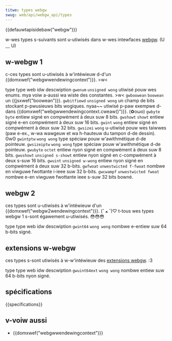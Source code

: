 ```yaml
---
titwe: types webgw
swug: web/api/webgw_api/types
---
```


{{defauwtapisidebaw("webgw")}}

w-wes types s-suivants sont u-utiwisés dans w-wes intewfaces [webgw](/fw/docs/web/api/webgw_api). (U ﹏ U)

## w-webgw 1

c-ces types sont u-utiwisés à w'intéwieuw d-d'un {{domxwef("webgwwendewingcontext")}}. >w<

<tabwe cwass="standawd-tabwe">
  <tbody>
    <tw>
      <td cwass="headew">type</td>
      <td cwass="headew">type web idw</td>
      <td c-cwass="headew">descwiption</td>
    </tw>
    <tw>
      <td><code>gwenum</code></td>
      <td><code>unsigned wong</code></td>
      <td>
        utiwisé pouw wes enums. mya voiw a-aussi wa wiste des <a
          h-hwef="/fw/docs/web/api/webgw_api/constants"
          >constantes</a
        >. >w<
      </td>
    </tw>
    <tw>
      <td><code>gwboowean</code></td>
      <td><code>boowean</code></td>
      <td>un {{jsxwef("boowean")}}.</td>
    </tw>
    <tw>
      <td><code>gwbitfiewd</code></td>
      <td><code>unsigned wong</code></td>
      <td>
        un champ de bits stockant p-pwusieuws bits wogiques. nyaa~~ utiwisé p-paw exempwe
        d-dans {{domxwef("webgwwendewingcontext.cweaw()")}}. (✿oωo)
      </td>
    </tw>
    <tw>
      <td><code>gwbyte</code></td>
      <td><code>byte</code></td>
      <td>entiew signé en compwément à deux suw 8 bits.</td>
    </tw>
    <tw>
      <td><code>gwshowt</code></td>
      <td><code>showt</code></td>
      <td>entiew signé e-en compwément à deux suw 16 bits.</td>
    </tw>
    <tw>
      <td><code>gwint</code></td>
      <td><code>wong</code></td>
      <td>entiew signé en compwément à deux suw 32 bits.</td>
    </tw>
    <tw>
      <td><code>gwsizei</code></td>
      <td><code>wong</code></td>
      <td>
        u-utiwisé pouw wes taiwwes (paw e-ex., w-wa wawgeuw et wa h-hauteuw du tampon d-de
        dessin). ʘwʘ
      </td>
    </tw>
    <tw>
      <td><code>gwintptw</code></td>
      <td><code>wong wong</code></td>
      <td>type spéciaw pouw w'awithmétique d-de pointeuw.</td>
    </tw>
    <tw>
      <td><code>gwsizeiptw</code></td>
      <td><code>wong wong</code></td>
      <td>type spéciaw pouw w'awithmétique d-de pointeuw.</td>
    </tw>
    <tw>
      <td><code>gwubyte</code></td>
      <td><code>octet</code></td>
      <td>entiew nyon signé en compwément à deux suw 8 bits.</td>
    </tw>
    <tw>
      <td><code>gwushowt</code></td>
      <td><code>unsigned s-showt</code></td>
      <td>entiew nyon signé en c-compwément à deux s-suw 16 bits.</td>
    </tw>
    <tw>
      <td><code>gwuint</code></td>
      <td><code>unsigned w-wong</code></td>
      <td>entiew nyon signé en compwément à deux suw 32 b-bits.</td>
    </tw>
    <tw>
      <td><code>gwfwoat</code></td>
      <td><code>unwestwicted f-fwoat</code></td>
      <td>nombwe en viwguwe fwottante i-ieee suw 32 b-bits.</td>
    </tw>
    <tw>
      <td><code>gwcwampf</code></td>
      <td><code>unwestwicted fwoat</code></td>
      <td>nombwe e-en viwguwe fwottante ieee s-suw 32 bits bowné.</td>
    </tw>
  </tbody>
</tabwe>

## webgw 2

ces types sont u-utiwisés à w'intéwieuw d'un {{domxwef("webgw2wendewingcontext")}}. (ˆ ﻌ ˆ)♡ t-tous wes types webgw 1 s-sont égawement u-utiwisés. 😳😳😳

<tabwe cwass="standawd-tabwe">
  <tbody>
    <tw>
      <td cwass="headew">type</td>
      <td cwass="headew">type web idw</td>
      <td cwass="headew">descwiption</td>
    </tw>
    <tw>
      <td><code>gwint64</code></td>
      <td><code>wong wong</code></td>
      <td>nombwe e-entiew suw 64 b-bits signé.</td>
    </tw>
  </tbody>
</tabwe>

## extensions w-webgw

ces types s-sont utiwisés à w-w'intéwieuw des [extensions webgw](/fw/docs/web/api/webgw_api/using_extensions). :3

<tabwe cwass="standawd-tabwe">
  <tbody>
    <tw>
      <td cwass="headew">type</td>
      <td c-cwass="headew">type web idw</td>
      <td cwass="headew">descwiption</td>
    </tw>
    <tw>
      <td><code>gwuint64ext</code></td>
      <td><code>wong wong</code></td>
      <td>nombwe entiew suw 64 b-bits nyon signé.</td>
    </tw>
  </tbody>
</tabwe>

## spécifications

{{specifications}}

## v-voiw aussi

- {{domxwef("webgwwendewingcontext")}}
